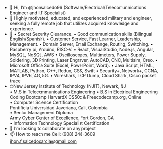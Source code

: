 - 👋 Hi, I’m @jhonsalcedo96 (Software/Electrical/Telecomunnications Engineer and I.T Specialist)
- 👀 Highly motivated, educated, and experienced military and engineer, seeking a fully remote job that utilizes acquired knowledge and experience.
- 🌱 • Secret Security Clearance.
• Good communication skills (Bilingual English/Spanish).
• Customer Service, Fast Learner, Leadership, Management.
• Domain Server, Email Exchange, Routing, Switching.
• Raspberry pi, Arduino, RISC-V.
• React, VisualStudio, Node.js, Angular, MySQL, NoSQL, AWS
• Oscilloscopes, Multimeters, Power Supply, Soldering, 3D 
Printing, Laser Engraver, AutoCAD, CNC, Multisim, Creo.
• Microsoft Office Suite (Excel, PowerPoint, Word).
• Java Script, HTML, MATLAB, Python, C++, Redux, CSS, Swift
• Security+, Network+, CCNA, IPV4, IPV6, 4G, 5G.
• Wireshark, TCP Dump, Cloud Shark, Cisco packet trace
- 🤓New Jersey Institute of Technology (NJIT), Newark, NJ                                                                                                                  
• M.S in Telecommunications Engineering
• B.S in Electrical Engineering                                                                                                                                            
Coding Bootcamp HarvardX CS50x & Freecodecamp.org, Online                                                                                                                       
• Computer Science Certification                                                                                                                                           
Pontificia Universidad Javeriana, Cali, Colombia                                                                                                                          
• Senior Management Diploma                                                                                                                                              
Army Cyber Center of Excellence, Fort Gordon, GA                                                                                                                         
• Information Technology Specialist Certification
- 💞️ I’m looking to collaborate on any project
- 📫 How to reach me Cell: (908) 248-3609  jhon.f.salcedogarcia@gmail.com

<!---
jhonsalcedo96/jhonsalcedo96 is a ✨ special ✨ repository because its `README.md` (this file) appears on your GitHub profile.
You can click the Preview link to take a look at your changes.
--->

